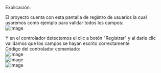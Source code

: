 Explicación: </br>

El proyecto cuenta con esta pantalla de registro de usuarios la cual usaremos como ejemplo para validar todos los campos:</br>
![image](https://github.com/user-attachments/assets/b2037fd6-b072-4d05-bf0e-7bdc591434ba)</br>

Y en el controlador detectamos el clic a botón "Registrar" y al darle clic validamos que los campos se hayan escrito correctamente</br>
Código del controlador comentado:</br>
![image](https://github.com/user-attachments/assets/39449635-1bd5-4142-a0e8-ac0bf308f47d)</br>
![image](https://github.com/user-attachments/assets/94ea0fd1-e0cc-493e-b5ec-c763a745b9b3)</br>
![image](https://github.com/user-attachments/assets/97548dc3-d40f-4152-aec1-be0ace24dfbd)</br>



